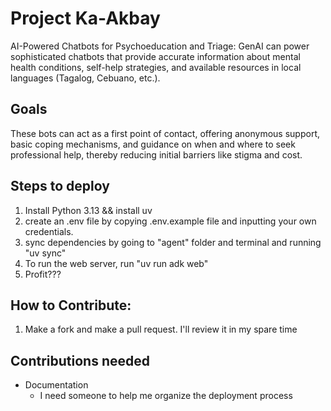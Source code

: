 # Project Ka-Akbay
AI-Powered Chatbots for Psychoeducation and Triage: GenAI can power sophisticated chatbots that provide accurate information about mental health conditions, self-help strategies, and available resources in local languages (Tagalog, Cebuano, etc.). 

## Goals
These bots can act as a first point of contact, offering anonymous support, basic coping mechanisms, and guidance on when and where to seek professional help, thereby reducing initial barriers like stigma and cost.

## Steps to deploy
1. Install Python 3.13 && install uv
2. create an .env file by copying .env.example file and inputting your own credentials.
3. sync dependencies by going to "agent" folder and terminal and running "uv sync"
4. To run the web server, run "uv run adk web"
5. Profit???

## How to Contribute:
1. Make a fork and make a pull request. I'll review it in my spare time

## Contributions needed
- Documentation
  - I need someone to help me organize the deployment process  
